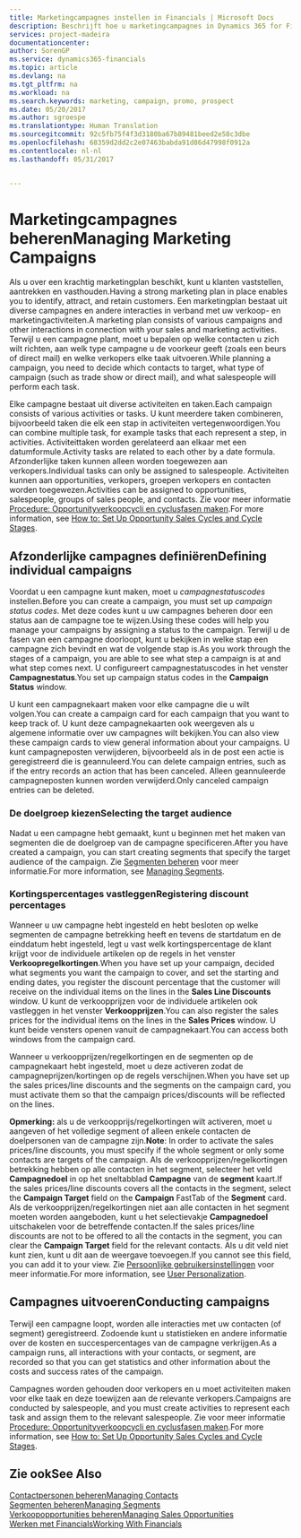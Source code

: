 ```yaml
---
title: Marketingcampagnes instellen in Financials | Microsoft Docs
description: Beschrijft hoe u marketingcampagnes in Dynamics 365 for Financials instelt en uitvoert.
services: project-madeira
documentationcenter: 
author: SorenGP
ms.service: dynamics365-financials
ms.topic: article
ms.devlang: na
ms.tgt_pltfrm: na
ms.workload: na
ms.search.keywords: marketing, campaign, promo, prospect
ms.date: 05/20/2017
ms.author: sgroespe
ms.translationtype: Human Translation
ms.sourcegitcommit: 92c5fb75f4f3d3180ba67b89481beed2e58c3dbe
ms.openlocfilehash: 68359d2dd2c2e07463babda91d86d47998f0912a
ms.contentlocale: nl-nl
ms.lasthandoff: 05/31/2017


---
```

# <a name="managing-marketing-campaigns"></a><span data-ttu-id="4e55d-103">Marketingcampagnes beheren</span><span class="sxs-lookup"><span data-stu-id="4e55d-103">Managing Marketing Campaigns</span></span>
<span data-ttu-id="4e55d-104">Als u over een krachtig marketingplan beschikt, kunt u klanten vaststellen, aantrekken en vasthouden.</span><span class="sxs-lookup"><span data-stu-id="4e55d-104">Having a strong marketing plan in place enables you to identify, attract, and retain customers.</span></span> <span data-ttu-id="4e55d-105">Een marketingplan bestaat uit diverse campagnes en andere interacties in verband met uw verkoop- en marketingactiviteiten.</span><span class="sxs-lookup"><span data-stu-id="4e55d-105">A marketing plan consists of various campaigns and other interactions in connection with your sales and marketing activities.</span></span> <span data-ttu-id="4e55d-106">Terwijl u een campagne plant, moet u bepalen op welke contacten u zich wilt richten, aan welk type campagne u de voorkeur geeft (zoals een beurs of direct mail) en welke verkopers elke taak uitvoeren.</span><span class="sxs-lookup"><span data-stu-id="4e55d-106">While planning a campaign, you need to decide which contacts to target, what type of campaign (such as trade show or direct mail), and what salespeople will perform each task.</span></span>

<span data-ttu-id="4e55d-107">Elke campagne bestaat uit diverse activiteiten en taken.</span><span class="sxs-lookup"><span data-stu-id="4e55d-107">Each campaign consists of various activities or tasks.</span></span> <span data-ttu-id="4e55d-108">U kunt meerdere taken combineren, bijvoorbeeld taken die elk een stap in activiteiten vertegenwoordigen.</span><span class="sxs-lookup"><span data-stu-id="4e55d-108">You can combine multiple task, for example tasks that each represent a step, in activities.</span></span> <span data-ttu-id="4e55d-109">Activiteittaken worden gerelateerd aan elkaar met een datumformule.</span><span class="sxs-lookup"><span data-stu-id="4e55d-109">Activity tasks are related to each other by a date formula.</span></span> <span data-ttu-id="4e55d-110">Afzonderlijke taken kunnen alleen worden toegewezen aan verkopers.</span><span class="sxs-lookup"><span data-stu-id="4e55d-110">Individual tasks can only be assigned to salespeople.</span></span> <span data-ttu-id="4e55d-111">Activiteiten kunnen aan opportunities, verkopers, groepen verkopers en contacten worden toegewezen.</span><span class="sxs-lookup"><span data-stu-id="4e55d-111">Activities can be assigned to opportunities, salespeople, groups of sales people, and contacts.</span></span> <span data-ttu-id="4e55d-112">Zie voor meer informatie [Procedure: Opportunityverkoopcycli en cyclusfasen maken](marketing-how-setup-opportunity-sales-cycles-stages.md).</span><span class="sxs-lookup"><span data-stu-id="4e55d-112">For more information, see [How to: Set Up Opportunity Sales Cycles and Cycle Stages](marketing-how-setup-opportunity-sales-cycles-stages.md).</span></span>

## <a name="defining-individual-campaigns"></a><span data-ttu-id="4e55d-113">Afzonderlijke campagnes definiëren</span><span class="sxs-lookup"><span data-stu-id="4e55d-113">Defining individual campaigns</span></span>
<span data-ttu-id="4e55d-114">Voordat u een campagne kunt maken, moet u *campagnestatuscodes* instellen.</span><span class="sxs-lookup"><span data-stu-id="4e55d-114">Before you can create a campaign, you must set up *campaign status codes*.</span></span> <span data-ttu-id="4e55d-115">Met deze codes kunt u uw campagnes beheren door een status aan de campagne toe te wijzen.</span><span class="sxs-lookup"><span data-stu-id="4e55d-115">Using these codes will help you manage your campaigns by assigning a status to the campaign.</span></span> <span data-ttu-id="4e55d-116">Terwijl u de fasen van een campagne doorloopt, kunt u bekijken in welke stap een campagne zich bevindt en wat de volgende stap is.</span><span class="sxs-lookup"><span data-stu-id="4e55d-116">As you work through the stages of a campaign, you are able to see what step a campaign is at and what step comes next.</span></span> <span data-ttu-id="4e55d-117">U configureert campagnestatuscodes in het venster **Campagnestatus**.</span><span class="sxs-lookup"><span data-stu-id="4e55d-117">You set up campaign status codes in the **Campaign Status** window.</span></span>

<span data-ttu-id="4e55d-118">U kunt een campagnekaart maken voor elke campagne die u wilt volgen.</span><span class="sxs-lookup"><span data-stu-id="4e55d-118">You can create a campaign card for each campaign that you want to keep track of.</span></span> <span data-ttu-id="4e55d-119">U kunt deze campagnekaarten ook weergeven als u algemene informatie over uw campagnes wilt bekijken.</span><span class="sxs-lookup"><span data-stu-id="4e55d-119">You can also view these campaign cards to view general information about your campaigns.</span></span>
<span data-ttu-id="4e55d-120">U kunt campagneposten verwijderen, bijvoorbeeld als in de post een actie is geregistreerd die is geannuleerd.</span><span class="sxs-lookup"><span data-stu-id="4e55d-120">You can delete campaign entries, such as if the entry records an action that has been canceled.</span></span> <span data-ttu-id="4e55d-121">Alleen geannuleerde campagneposten kunnen worden verwijderd.</span><span class="sxs-lookup"><span data-stu-id="4e55d-121">Only canceled campaign entries can be deleted.</span></span>

### <a name="selecting-the-target-audience"></a><span data-ttu-id="4e55d-122">De doelgroep kiezen</span><span class="sxs-lookup"><span data-stu-id="4e55d-122">Selecting the target audience</span></span>
<span data-ttu-id="4e55d-123">Nadat u een campagne hebt gemaakt, kunt u beginnen met het maken van segmenten die de doelgroep van de campagne specificeren.</span><span class="sxs-lookup"><span data-stu-id="4e55d-123">After you have created a campaign, you can start creating segments that specify the target audience of the campaign.</span></span> <span data-ttu-id="4e55d-124">Zie [Segmenten beheren](marketing-segments.md) voor meer informatie.</span><span class="sxs-lookup"><span data-stu-id="4e55d-124">For more information, see [Managing Segments](marketing-segments.md).</span></span>

### <a name="registering-discount-percentages"></a><span data-ttu-id="4e55d-125">Kortingspercentages vastleggen</span><span class="sxs-lookup"><span data-stu-id="4e55d-125">Registering discount percentages</span></span>
<span data-ttu-id="4e55d-126">Wanneer u uw campagne hebt ingesteld en hebt besloten op welke segmenten de campagne betrekking heeft en tevens de startdatum en de einddatum hebt ingesteld, legt u vast welk kortingspercentage de klant krijgt voor de individuele artikelen op de regels in het venster **Verkoopregelkortingen**.</span><span class="sxs-lookup"><span data-stu-id="4e55d-126">When you have set up your campaign, decided what segments you want the campaign to cover, and set the starting and ending dates, you register the discount percentage that the customer will receive on the individual items on the lines in the **Sales Line Discounts** window.</span></span> <span data-ttu-id="4e55d-127">U kunt de verkoopprijzen voor de individuele artikelen ook vastleggen in het venster **Verkoopprijzen**.</span><span class="sxs-lookup"><span data-stu-id="4e55d-127">You can also register the sales prices for the individual items on the lines in the **Sales Prices** window.</span></span> <span data-ttu-id="4e55d-128">U kunt beide vensters openen vanuit de campagnekaart.</span><span class="sxs-lookup"><span data-stu-id="4e55d-128">You can access both windows from the campaign card.</span></span>

 <span data-ttu-id="4e55d-129">Wanneer u verkoopprijzen/regelkortingen en de segmenten op de campagnekaart hebt ingesteld, moet u deze activeren zodat de campagneprijzen/kortingen op de regels verschijnen.</span><span class="sxs-lookup"><span data-stu-id="4e55d-129">When you have set up the sales prices/line discounts and the segments on the campaign card, you must activate them so that the campaign prices/discounts will be reflected on the lines.</span></span>

<span data-ttu-id="4e55d-130">**Opmerking:** als u de verkoopprijs/regelkortingen wilt activeren, moet u aangeven of het volledige segment of alleen enkele contacten de doelpersonen van de campagne zijn.</span><span class="sxs-lookup"><span data-stu-id="4e55d-130">**Note**: In order to activate the sales prices/line discounts, you must specify if the whole segment or only some contacts are targets of the campaign.</span></span> <span data-ttu-id="4e55d-131">Als de verkoopprijzen/regelkortingen betrekking hebben op alle contacten in het segment, selecteer het veld **Campagnedoel** in op het sneltabblad **Campagne** van de **segment** kaart.</span><span class="sxs-lookup"><span data-stu-id="4e55d-131">If the sales prices/line discounts covers all the contacts in the segment, select the **Campaign Target** field on the **Campaign** FastTab of the **Segment** card.</span></span>
<span data-ttu-id="4e55d-132">Als de verkoopprijzen/regelkortingen niet aan alle contacten in het segment moeten worden aangeboden, kunt u het selectievakje **Campagnedoel** uitschakelen voor de betreffende contacten.</span><span class="sxs-lookup"><span data-stu-id="4e55d-132">If the sales prices/line discounts are not to be offered to all the contacts in the segment, you can clear the **Campaign Target** field for the relevant contacts.</span></span> <span data-ttu-id="4e55d-133">Als u dit veld niet kunt zien, kunt u dit aan de weergave toevoegen.</span><span class="sxs-lookup"><span data-stu-id="4e55d-133">If you cannot see this field, you can add it to your view.</span></span> <span data-ttu-id="4e55d-134">Zie [Persoonlijke gebruikersinstellingen](ui-user-personalization.md) voor meer informatie.</span><span class="sxs-lookup"><span data-stu-id="4e55d-134">For more information, see [User Personalization](ui-user-personalization.md).</span></span>

## <a name="conducting-campaigns"></a><span data-ttu-id="4e55d-135">Campagnes uitvoeren</span><span class="sxs-lookup"><span data-stu-id="4e55d-135">Conducting campaigns</span></span>
<span data-ttu-id="4e55d-136">Terwijl een campagne loopt, worden alle interacties met uw contacten (of segment) geregistreerd. Zodoende kunt u statistieken en andere informatie over de kosten en succespercentages van de campagne verkrijgen.</span><span class="sxs-lookup"><span data-stu-id="4e55d-136">As a campaign runs, all interactions with your contacts, or segment, are recorded so that you can get statistics and other information about the costs and success rates of the campaign.</span></span>

<span data-ttu-id="4e55d-137">Campagnes worden gehouden door verkopers en u moet activiteiten maken voor elke taak en deze toewijzen aan de relevante verkopers.</span><span class="sxs-lookup"><span data-stu-id="4e55d-137">Campaigns are conducted by salespeople, and you must create activities to represent each task and assign them to the relevant salespeople.</span></span> <span data-ttu-id="4e55d-138">Zie voor meer informatie [Procedure: Opportunityverkoopcycli en cyclusfasen maken](marketing-how-setup-opportunity-sales-cycles-stages.md).</span><span class="sxs-lookup"><span data-stu-id="4e55d-138">For more information, see [How to: Set Up Opportunity Sales Cycles and Cycle Stages](marketing-how-setup-opportunity-sales-cycles-stages.md).</span></span>

## <a name="see-also"></a><span data-ttu-id="4e55d-139">Zie ook</span><span class="sxs-lookup"><span data-stu-id="4e55d-139">See Also</span></span>
[<span data-ttu-id="4e55d-140">Contactpersonen beheren</span><span class="sxs-lookup"><span data-stu-id="4e55d-140">Managing Contacts</span></span>](marketing-contacts.md)  
[<span data-ttu-id="4e55d-141">Segmenten beheren</span><span class="sxs-lookup"><span data-stu-id="4e55d-141">Managing Segments</span></span>](marketing-segments.md)  
[<span data-ttu-id="4e55d-142">Verkoopopportunities beheren</span><span class="sxs-lookup"><span data-stu-id="4e55d-142">Managing Sales Opportunities</span></span>](marketing-manage-sales-opportunities.md)  
[<span data-ttu-id="4e55d-143">Werken met Financials</span><span class="sxs-lookup"><span data-stu-id="4e55d-143">Working With Financials</span></span>](ui-work-product.md)  

